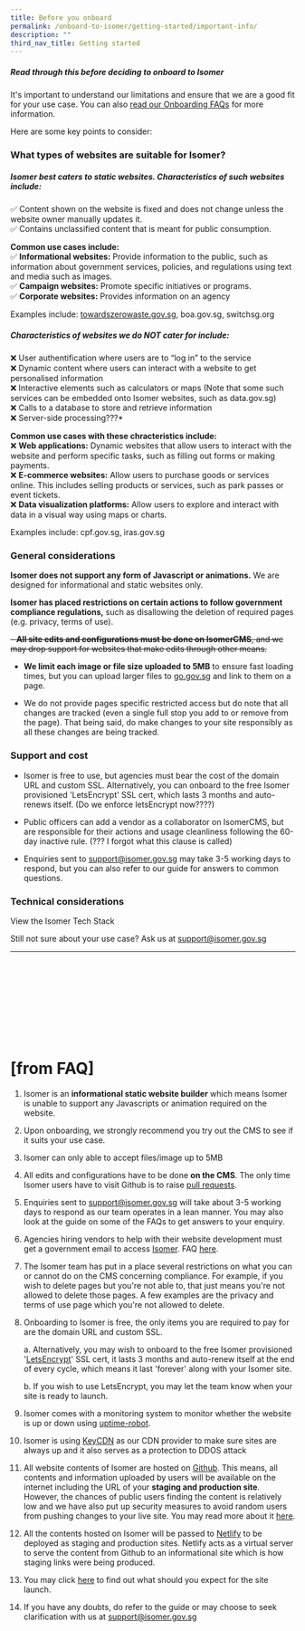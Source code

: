 ```yaml
---
title: Before you onboard
permalink: /onboard-to-isomer/getting-started/important-info/
description: ""
third_nav_title: Getting started
---
```

##### Read through this before deciding to onboard to Isomer
It's important to understand our limitations and ensure that we are a good fit for your use case. You can also [read our Onboarding FAQs]() for more information. 

Here are some key points to consider:


### What types of websites are suitable for Isomer?

##### **Isomer best caters to static websites. Characteristics of such websites include:**
    
✅ Content shown on the website is fixed and does not change unless the website owner manually updates it.  
✅ Contains unclassified content that is meant for public consumption.
    
**Common use cases include:**    
✅ **Informational websites:** Provide information to the public, such as information about government services, policies, and regulations using text and media such as images.   
✅ **Campaign websites:** Promote specific initiatives or programs.  
✅ **Corporate websites:** Provides information on an agency
    
Examples include: [towardszerowaste.gov.sg](https://www.towardszerowaste.gov.sg/), boa.gov.sg, switchsg.org
    
##### **Characteristics of websites we do NOT cater for include:**
    
❌ User authentification where users are to “log in” to the service  
❌ Dynamic content where users can interact with a website to get personalised information  
❌ Interactive elements such as calculators or maps (Note that some such services can be embedded onto Isomer websites, such as data.gov.sg) <br>
❌ Calls to a database to store and retrieve information  
❌ Server-side processing???*
    
**Common use cases with these chracteristics include:**  
❌ **Web applications:** Dynamic websites that allow users to interact with the website and perform specific tasks, such as filling out forms or making payments.  
❌ **E-commerce websites:** Allow users to purchase goods or services online. This includes selling products or services, such as park passes or event tickets.  
❌ **Data visualization platforms:** Allow users to explore and interact with data in a visual way using maps or charts.
    
Examples include: cpf.gov.sg, iras.gov.sg



### General considerations

**Isomer does not support any form of Javascript or animations.**&nbsp;We are designed for informational and static websites only.
    
**Isomer has placed restrictions on certain actions to follow government compliance regulations,**&nbsp;such as disallowing the deletion of required pages (e.g. privacy, terms of use).

~~- **All site edits and configurations must be done on IsomerCMS**, and we may drop support for websites that make edits through other means.~~
    
- **We limit each image or file size uploaded to 5MB** to ensure fast loading times, but you can upload larger files to [go.gov.sg](https://go.gov.sg/#/) and link to them on a page.

- We do not provide pages specific restricted access but do note that all changes are tracked (even a single full stop you add to or remove from the page). That being said, do make changes to your site responsibly as all these changes are being tracked.

    

### Support and cost 
- Isomer is free to use, but agencies must bear the cost of the domain URL and custom SSL. Alternatively, you can onboard to the free Isomer provisioned 'LetsEncrypt' SSL cert, which lasts 3 months and auto-renews itself. (Do we enforce letsEncrypt now????)

- Public officers can add a vendor as a collaborator on IsomerCMS, but are responsible for their actions and usage cleanliness following the 60-day inactive rule. (??? I forgot what this clause is called)

- Enquiries sent to [support@isomer.gov.sg](mailto:support@isomer.gov.sg) may take 3-5 working days to respond, but you can also refer to our guide for answers to common questions.


### Technical considerations
View the Isomer Tech Stack


Still not sure about your use case? Ask us at [support@isomer.gov.sg](mailto:%20support@isomer.gov.sg)


---


<br>
<br>
<br>
<br>
<br>
<br>
<br>
<br>

# [from FAQ] 

1. Isomer is an **informational static website builder** which means Isomer is unable to support any Javascripts or animation required on the website.
    

2. Upon onboarding, we strongly recommend you try out the CMS to see if it suits your use case.
    

3. Isomer can only able to accept files/image up to 5MB
    

4. All edits and configurations have to be done **on the CMS**. The only time Isomer users have to visit Github is to raise [pull requests](https://guide.isomer.gov.sg/guide/publish-your-changes).
    

5. Enquiries sent to support@isomer.gov.sg will take about 3-5 working days to respond as our team operates in a lean manner. You may also look at the guide on some of the FAQs to get answers to your enquiry.
    

6. Agencies hiring vendors to help with their website development must get a government email to access [Isomer](/isomer-announcements). FAQ [here](/faq/vendor-management).
    

7. The Isomer team has put in a place several restrictions on what you can or cannot do on the CMS concerning compliance. For example, if you wish to delete pages but you're not able to, that just means you're not allowed to delete those pages. A few examples are the privacy and terms of use page which you're not allowed to delete.
    

8. Onboarding to Isomer is free, the only items you are required to pay for are the domain URL and custom SSL.
    
	a. Alternatively, you may wish to onboard to the free Isomer provisioned '[LetsEncrypt](https://letsencrypt.org/about/)' SSL cert, it lasts 3 months and auto-renew itself at the end of every cycle, which means it last 'forever' along with your Isomer site.
        
    
	b. If you wish to use LetsEncrypt, you may let the team know when your site is ready to launch.
        
    

9. Isomer comes with a monitoring system to monitor whether the website is up or down using [uptime-robot](https://uptimerobot.com/).
    

10. Isomer is using [KeyCDN](https://www.keycdn.com/about) as our CDN provider to make sure sites are always up and it also serves as a protection to DDOS attack
    

11. All website contents of Isomer are hosted on [Github](https://github.com/about). This means, all contents and information uploaded by users will be available on the internet including the URL of your **staging and production site**. However, the chances of public users finding the content is relatively low and we have also put up security measures to avoid random users from pushing changes to your live site. You may read more about it [here](https://guide-cms.isomer.gov.sg/faq/security).‌
    

12. All the contents hosted on Isomer will be passed to [Netlify](https://www.netlify.com/) to be deployed as staging and production sites. Netlify acts as a virtual server to serve the content from Github to an informational site which is how staging links were being produced.
    

13. You may click [here](/publish-changes-and-site-launch/new-site-launch/what-to-expect-for-site-launch) to find out what should you expect for the site launch.
    

14. If you have any doubts, do refer to the guide or may choose to seek clarification with us at [support@isomer.gov.sg](mailto:%20support@isomer.gov.sg)